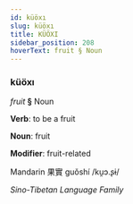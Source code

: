 ```yaml
---
id: küöxı
slug: küöxı
title: KÜÖXI
sidebar_position: 208
hoverText: fruit § Noun
---
```


### küöxı

*fruit* **§** Noun

**Verb**: to be a fruit

**Noun**: fruit

**Modifier**: fruit-related

Mandarin 果實 guǒshí /ku̯ɔ.ʂɨ/

*Sino-Tibetan Language Family*